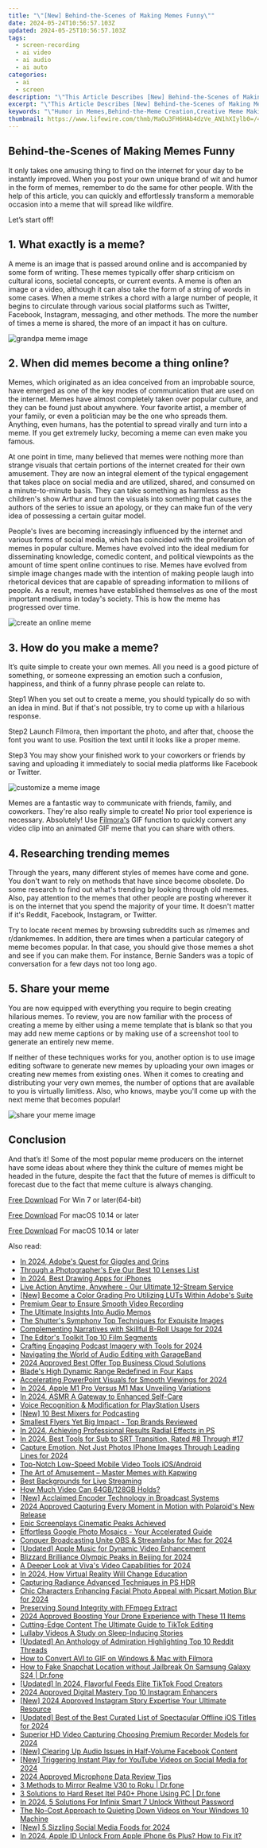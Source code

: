 ```yaml
---
title: "\"[New] Behind-the-Scenes of Making Memes Funny\""
date: 2024-05-24T10:56:57.103Z
updated: 2024-05-25T10:56:57.103Z
tags: 
  - screen-recording
  - ai video
  - ai audio
  - ai auto
categories: 
  - ai
  - screen
description: "\"This Article Describes [New] Behind-the-Scenes of Making Memes Funny\""
excerpt: "\"This Article Describes [New] Behind-the-Scenes of Making Memes Funny\""
keywords: "\"Humor in Memes,Behind-the-Meme Creation,Creative Meme Making,Laughter Behind Memes,Making Memes Funny,Funny Meme Production,Crafting Humorous Memes\""
thumbnail: https://www.lifewire.com/thmb/MaOu3FH6HAb4dzVe_AN1hXIylb0=/400x300/filters:no_upscale():max_bytes(150000):strip_icc()/CK_Headshot-6631970d6f384e74bf6a4e7d19791081.jpg
---
```


## Behind-the-Scenes of Making Memes Funny

It only takes one amusing thing to find on the internet for your day to be instantly improved. When you post your own unique brand of wit and humor in the form of memes, remember to do the same for other people. With the help of this article, you can quickly and effortlessly transform a memorable occasion into a meme that will spread like wildfire.

Let’s start off!

## 1\. What exactly is a meme?

A meme is an image that is passed around online and is accompanied by some form of writing. These memes typically offer sharp criticism on cultural icons, societal concepts, or current events. A meme is often an image or a video, although it can also take the form of a string of words in some cases. When a meme strikes a chord with a large number of people, it begins to circulate through various social platforms such as Twitter, Facebook, Instagram, messaging, and other methods. The more the number of times a meme is shared, the more of an impact it has on culture.

![grandpa meme image](https://images.wondershare.com/filmora/article-images/2022/11/grandpa-meme-image.jpg)

## 2\. When did memes become a thing online?

Memes, which originated as an idea conceived from an improbable source, have emerged as one of the key modes of communication that are used on the internet. Memes have almost completely taken over popular culture, and they can be found just about anywhere. Your favorite artist, a member of your family, or even a politician may be the one who spreads them. Anything, even humans, has the potential to spread virally and turn into a meme. If you get extremely lucky, becoming a meme can even make you famous.

At one point in time, many believed that memes were nothing more than strange visuals that certain portions of the internet created for their own amusement. They are now an integral element of the typical engagement that takes place on social media and are utilized, shared, and consumed on a minute-to-minute basis. They can take something as harmless as the children's show Arthur and turn the visuals into something that causes the authors of the series to issue an apology, or they can make fun of the very idea of possessing a certain guitar model.

People's lives are becoming increasingly influenced by the internet and various forms of social media, which has coincided with the proliferation of memes in popular culture. Memes have evolved into the ideal medium for disseminating knowledge, comedic content, and political viewpoints as the amount of time spent online continues to rise. Memes have evolved from simple image changes made with the intention of making people laugh into rhetorical devices that are capable of spreading information to millions of people. As a result, memes have established themselves as one of the most important mediums in today's society. This is how the meme has progressed over time.

![create an online meme](https://images.wondershare.com/filmora/article-images/2022/11/create-an-online-meme.jpg)

## 3\. How do you make a meme?

It’s quite simple to create your own memes. All you need is a good picture of something, or someone expressing an emotion such a confusion, happiness, and think of a funny phrase people can relate to.

Step1 When you set out to create a meme, you should typically do so with an idea in mind. But if that's not possible, try to come up with a hilarious response.

Step2 Launch Filmora, then important the photo, and after that, choose the font you want to use. Position the text until it looks like a proper meme.

Step3 You may show your finished work to your coworkers or friends by saving and uploading it immediately to social media platforms like Facebook or Twitter.

![customize a meme image](https://images.wondershare.com/filmora/article-images/2022/11/customize-a-meme-image.jpg)

Memes are a fantastic way to communicate with friends, family, and coworkers. They're also really simple to create! No prior tool experience is necessary. Absolutely! Use [Filmora's](https://tools.techidaily.com/wondershare/filmora/download/) GIF function to quickly convert any video clip into an animated GIF meme that you can share with others.

## 4\. Researching trending memes

Through the years, many different styles of memes have come and gone. You don't want to rely on methods that have since become obsolete. Do some research to find out what's trending by looking through old memes. Also, pay attention to the memes that other people are posting wherever it is on the internet that you spend the majority of your time. It doesn't matter if it's Reddit, Facebook, Instagram, or Twitter.

Try to locate recent memes by browsing subreddits such as r/memes and r/dankmemes. In addition, there are times when a particular category of meme becomes popular. In that case, you should give those memes a shot and see if you can make them. For instance, Bernie Sanders was a topic of conversation for a few days not too long ago.

## 5\. Share your meme

You are now equipped with everything you require to begin creating hilarious memes. To review, you are now familiar with the process of creating a meme by either using a meme template that is blank so that you may add new meme captions or by making use of a screenshot tool to generate an entirely new meme.

If neither of these techniques works for you, another option is to use image editing software to generate new memes by uploading your own images or creating new memes from existing ones. When it comes to creating and distributing your very own memes, the number of options that are available to you is virtually limitless. Also, who knows, maybe you'll come up with the next meme that becomes popular!

![share your meme image](https://images.wondershare.com/filmora/article-images/2022/11/share-your-meme-image.jpg)

## Conclusion

And that’s it! Some of the most popular meme producers on the internet have some ideas about where they think the culture of memes might be headed in the future, despite the fact that the future of memes is difficult to forecast due to the fact that meme culture is always changing.

[Free Download](https://tools.techidaily.com/wondershare/filmora/download/) For Win 7 or later(64-bit)

[Free Download](https://tools.techidaily.com/wondershare/filmora/download/) For macOS 10.14 or later

[Free Download](https://tools.techidaily.com/wondershare/filmora/download/) For macOS 10.14 or later

<ins class="adsbygoogle"
     style="display:block"
     data-ad-format="autorelaxed"
     data-ad-client="ca-pub-7571918770474297"
     data-ad-slot="1223367746"></ins>

<ins class="adsbygoogle"
     style="display:block"
     data-ad-format="autorelaxed"
     data-ad-client="ca-pub-7571918770474297"
     data-ad-slot="1223367746"></ins>



<ins class="adsbygoogle"
     style="display:block"
     data-ad-client="ca-pub-7571918770474297"
     data-ad-slot="8358498916"
     data-ad-format="auto"
     data-full-width-responsive="true"></ins>


<span class="atpl-alsoreadstyle">Also read:</span>
<div><ul>
<li><a href="https://extra-information.techidaily.com/in-2024-adobes-quest-for-giggles-and-grins/"><u>In 2024, Adobe's Quest for Giggles and Grins</u></a></li>
<li><a href="https://extra-information.techidaily.com/through-a-photographers-eye-our-best-10-lenses-list/"><u>Through a Photographer's Eye  Our Best 10 Lenses List</u></a></li>
<li><a href="https://extra-information.techidaily.com/in-2024-best-drawing-apps-for-iphones/"><u>In 2024, Best Drawing Apps for iPhones</u></a></li>
<li><a href="https://extra-information.techidaily.com/live-action-anytime-anywhere-our-ultimate-12-stream-service/"><u>Live Action Anytime, Anywhere - Our Ultimate 12-Stream Service</u></a></li>
<li><a href="https://extra-information.techidaily.com/new-become-a-color-grading-pro-utilizing-luts-within-adobes-suite/"><u>[New] Become a Color Grading Pro  Utilizing LUTs Within Adobe's Suite</u></a></li>
<li><a href="https://extra-information.techidaily.com/premium-gear-to-ensure-smooth-video-recording/"><u>Premium Gear to Ensure Smooth Video Recording</u></a></li>
<li><a href="https://extra-information.techidaily.com/the-ultimate-insights-into-audio-memos/"><u>The Ultimate Insights Into Audio Memos</u></a></li>
<li><a href="https://extra-information.techidaily.com/the-shutters-symphony-top-techniques-for-exquisite-images/"><u>The Shutter's Symphony  Top Techniques for Exquisite Images</u></a></li>
<li><a href="https://extra-information.techidaily.com/complementing-narratives-with-skillful-b-roll-usage-for-2024/"><u>Complementing Narratives with Skillful B-Roll Usage for 2024</u></a></li>
<li><a href="https://extra-information.techidaily.com/the-editors-toolkit-top-10-film-segments/"><u>The Editor's Toolkit  Top 10 Film Segments</u></a></li>
<li><a href="https://extra-information.techidaily.com/crafting-engaging-podcast-imagery-with-tools-for-2024/"><u>Crafting Engaging Podcast Imagery with Tools for 2024</u></a></li>
<li><a href="https://extra-information.techidaily.com/navigating-the-world-of-audio-editing-with-garageband/"><u>Navigating the World of Audio Editing with GarageBand</u></a></li>
<li><a href="https://extra-information.techidaily.com/2024-approved-best-offer-top-business-cloud-solutions/"><u>2024 Approved  Best Offer  Top Business Cloud Solutions</u></a></li>
<li><a href="https://extra-information.techidaily.com/blades-high-dynamic-range-redefined-in-four-kaps/"><u>Blade's High Dynamic Range Redefined in Four Kaps</u></a></li>
<li><a href="https://extra-information.techidaily.com/accelerating-powerpoint-visuals-for-smooth-viewings-for-2024/"><u>Accelerating PowerPoint Visuals for Smooth Viewings for 2024</u></a></li>
<li><a href="https://extra-information.techidaily.com/in-2024-apple-m1-pro-versus-m1-max-unveiling-variations/"><u>In 2024, Apple M1 Pro Versus M1 Max  Unveiling Variations</u></a></li>
<li><a href="https://extra-information.techidaily.com/in-2024-asmr-a-gateway-to-enhanced-self-care/"><u>In 2024, ASMR  A Gateway to Enhanced Self-Care</u></a></li>
<li><a href="https://extra-information.techidaily.com/voice-recognition-and-modification-for-playstation-users/"><u>Voice Recognition & Modification for PlayStation Users</u></a></li>
<li><a href="https://extra-information.techidaily.com/new-10-best-mixers-for-podcasting/"><u>[New] 10 Best Mixers for Podcasting</u></a></li>
<li><a href="https://extra-information.techidaily.com/smallest-flyers-yet-big-impact-top-brands-reviewed/"><u>Smallest Flyers Yet Big Impact - Top Brands Reviewed</u></a></li>
<li><a href="https://extra-information.techidaily.com/in-2024-achieving-professional-results-radial-effects-in-ps/"><u>In 2024, Achieving Professional Results  Radial Effects in PS</u></a></li>
<li><a href="https://extra-information.techidaily.com/in-2024-best-tools-for-sub-to-srt-transition-rated-8-through-17/"><u>In 2024, Best Tools for Sub to SRT Transition, Rated #8 Through #17</u></a></li>
<li><a href="https://extra-information.techidaily.com/capture-emotion-not-just-photos-iphone-images-through-leading-lines-for-2024/"><u>Capture Emotion, Not Just Photos  IPhone Images Through Leading Lines for 2024</u></a></li>
<li><a href="https://extra-information.techidaily.com/top-notch-low-speed-mobile-video-tools-iosandroid/"><u>Top-Notch Low-Speed Mobile Video Tools iOS/Android</u></a></li>
<li><a href="https://extra-information.techidaily.com/the-art-of-amusement-master-memes-with-kapwing/"><u>The Art of Amusement – Master Memes with Kapwing</u></a></li>
<li><a href="https://extra-information.techidaily.com/best-backgrounds-for-live-streaming/"><u>Best Backgrounds for Live Streaming</u></a></li>
<li><a href="https://extra-information.techidaily.com/how-much-video-can-64gb128gb-holds/"><u>How Much Video Can 64GB/128GB Holds?</u></a></li>
<li><a href="https://extra-information.techidaily.com/new-acclaimed-encoder-technology-in-broadcast-systems/"><u>[New] Acclaimed Encoder Technology in Broadcast Systems</u></a></li>
<li><a href="https://extra-information.techidaily.com/2024-approved-capturing-every-moment-in-motion-with-polaroids-new-release/"><u>2024 Approved  Capturing Every Moment in Motion with Polaroid's New Release</u></a></li>
<li><a href="https://extra-information.techidaily.com/epic-screenplays-cinematic-peaks-achieved/"><u>Epic Screenplays  Cinematic Peaks Achieved</u></a></li>
<li><a href="https://extra-information.techidaily.com/effortless-google-photo-mosaics-your-accelerated-guide/"><u>Effortless Google Photo Mosaics - Your Accelerated Guide</u></a></li>
<li><a href="https://extra-information.techidaily.com/conquer-broadcasting-unite-obs-and-streamlabs-for-mac-for-2024/"><u>Conquer Broadcasting  Unite OBS & Streamlabs for Mac for 2024</u></a></li>
<li><a href="https://extra-information.techidaily.com/updated-apple-music-for-dynamic-video-enhancement/"><u>[Updated] Apple Music for Dynamic Video Enhancement</u></a></li>
<li><a href="https://extra-information.techidaily.com/blizzard-brilliance-olympic-peaks-in-beijing-for-2024/"><u>Blizzard Brilliance  Olympic Peaks in Beijing for 2024</u></a></li>
<li><a href="https://extra-information.techidaily.com/a-deeper-look-at-vivas-video-capabilities-for-2024/"><u>A Deeper Look at Viva's Video Capabilities for 2024</u></a></li>
<li><a href="https://extra-information.techidaily.com/in-2024-how-virtual-reality-will-change-education/"><u>In 2024, How Virtual Reality Will Change Education</u></a></li>
<li><a href="https://extra-information.techidaily.com/capturing-radiance-advanced-techniques-in-ps-hdr/"><u>Capturing Radiance  Advanced Techniques in PS HDR</u></a></li>
<li><a href="https://extra-information.techidaily.com/chic-characters-enhancing-facial-photo-appeal-with-picsart-motion-blur-for-2024/"><u>Chic Characters  Enhancing Facial Photo Appeal with Picsart Motion Blur for 2024</u></a></li>
<li><a href="https://extra-information.techidaily.com/preserving-sound-integrity-with-ffmpeg-extract/"><u>Preserving Sound Integrity with FFmpeg Extract</u></a></li>
<li><a href="https://extra-information.techidaily.com/2024-approved-boosting-your-drone-experience-with-these-11-items/"><u>2024 Approved  Boosting Your Drone Experience with These 11 Items</u></a></li>
<li><a href="https://extra-information.techidaily.com/cutting-edge-content-the-ultimate-guide-to-tiktok-editing/"><u>Cutting-Edge Content  The Ultimate Guide to TikTok Editing</u></a></li>
<li><a href="https://extra-information.techidaily.com/lullaby-videos-a-study-on-sleep-inducing-stories/"><u>Lullaby Videos  A Study on Sleep-Inducing Stories</u></a></li>
<li><a href="https://extra-information.techidaily.com/updated-an-anthology-of-admiration-highlighting-top-10-reddit-threads/"><u>[Updated] An Anthology of Admiration  Highlighting Top 10 Reddit Threads</u></a></li>
<li><a href="https://extra-information.techidaily.com/how-to-convert-avi-to-gif-on-windows-and-mac-with-filmora/"><u>How to Convert AVI to GIF on Windows & Mac with Filmora</u></a></li>
<li><a href="https://location-social.techidaily.com/how-to-fake-snapchat-location-without-jailbreak-on-samsung-galaxy-s24-drfone-by-drfone-virtual-android/"><u>How to Fake Snapchat Location without Jailbreak On Samsung Galaxy S24 | Dr.fone</u></a></li>
<li><a href="https://tiktok-clips.techidaily.com/updated-in-2024-flavorful-feeds-elite-tiktok-food-creators/"><u>[Updated] In 2024, Flavorful Feeds  Elite TikTok Food Creators</u></a></li>
<li><a href="https://instagram-videos.techidaily.com/2024-approved-digital-mastery-top-10-instagram-enhancers/"><u>2024 Approved  Digital Mastery  Top 10 Instagram Enhancers</u></a></li>
<li><a href="https://instagram-clips.techidaily.com/new-2024-approved-instagram-story-expertise-your-ultimate-resource/"><u>[New] 2024 Approved  Instagram Story Expertise  Your Ultimate Resource</u></a></li>
<li><a href="https://video-screen-grab.techidaily.com/updated-best-of-the-best-curated-list-of-spectacular-offline-ios-titles-for-2024/"><u>[Updated] Best of the Best  Curated List of Spectacular Offline iOS Titles for 2024</u></a></li>
<li><a href="https://screen-sharing-recording.techidaily.com/superior-hd-video-capturing-choosing-premium-recorder-models-for-2024/"><u>Superior HD Video Capturing  Choosing Premium Recorder Models for 2024</u></a></li>
<li><a href="https://facebook-video-content.techidaily.com/new-clearing-up-audio-issues-in-half-volume-facebook-content/"><u>[New] Clearing Up Audio Issues in Half-Volume Facebook Content</u></a></li>
<li><a href="https://facebook-video-files.techidaily.com/new-triggering-instant-play-for-youtube-videos-on-social-media-for-2024/"><u>[New] Triggering Instant Play for YouTube Videos on Social Media for 2024</u></a></li>
<li><a href="https://visual-screen-recording.techidaily.com/2024-approved-microphone-data-review-tips/"><u>2024 Approved  Microphone Data Review Tips</u></a></li>
<li><a href="https://screen-mirror.techidaily.com/3-methods-to-mirror-realme-v30-to-roku-drfone-by-drfone-android/"><u>3 Methods to Mirror Realme V30 to Roku | Dr.fone</u></a></li>
<li><a href="https://phone-solutions.techidaily.com/3-solutions-to-hard-reset-itel-p40plus-phone-using-pc-drfone-by-drfone-reset-android-reset-android/"><u>3 Solutions to Hard Reset Itel P40+ Phone Using PC | Dr.fone</u></a></li>
<li><a href="https://unlock-android.techidaily.com/in-2024-5-solutions-for-infinix-smart-7-unlock-without-password-by-drfone-android/"><u>In 2024, 5 Solutions For Infinix Smart 7 Unlock Without Password</u></a></li>
<li><a href="https://sound-tweaking.techidaily.com/the-no-cost-approach-to-quieting-down-videos-on-your-windows-10-machine/"><u>The No-Cost Approach to Quieting Down Videos on Your Windows 10 Machine</u></a></li>
<li><a href="https://tiktok-clips.techidaily.com/new-5-sizzling-social-media-foods-for-2024/"><u>[New] 5 Sizzling Social Media Foods for 2024</u></a></li>
<li><a href="https://apple-account.techidaily.com/in-2024-apple-id-unlock-from-apple-iphone-6s-plus-how-to-fix-it-by-drfone-ios/"><u>In 2024, Apple ID Unlock From Apple iPhone 6s Plus? How to Fix it?</u></a></li>
</ul></div>

